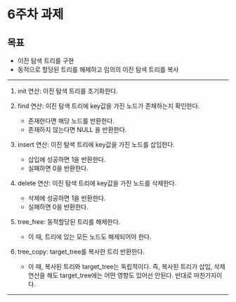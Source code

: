 # 6주차 과제

## 목표

* 이진 탐색 트리를 구현
* 동적으로 할당된 트리를 해제하고 임의의 이진 탐색 트리를 복사


---
1. init 연산: 이진 탐색 트리를 초기화한다.

2. find 연산: 이진 탐색 트리에 key값을 가진 노드가 존재하는지 확인한다.
    * 존재한다면 해당 노드를 반환한다.
    * 존재하지 않는다면 NULL 을 반환한다.

3. insert 연산: 이진 탐색 트리에 key값을 가진 노드를 삽입한다.
    * 삽입에 성공하면 1을 반환한다.
    * 실패하면 0을 반환한다.

4. delete 연산: 이진 탐색 트리에 key값을 가진 노드를 삭제한다.
    * 삭제에 성공하면 1을 반환한다.
    * 실패하면 0을 반환한다. 

5. tree_free: 동적할당된 트리를 해제한다.
    * 이 때, 트리에 있는 모든 노드도 해제되어야 한다.

6. tree_copy: target_tree를 복사한 트리 반환한다.
    * 이 때, 복사된 트리와 target_tree는 독립적이다. 즉, 복사된 트리가 삽입, 삭제 연산을 해도 target_tree에는 어떤 영향도 있어선 안된다. 반대로 마찬가지이다.
    
---
